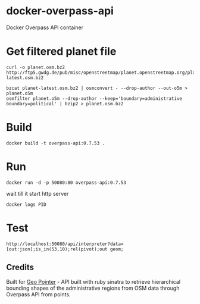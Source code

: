 # docker-overpass-api
Docker Overpass API container

# Get filtered planet file

```
curl -o planet.osm.bz2 http://ftp5.gwdg.de/pub/misc/openstreetmap/planet.openstreetmap.org/planet/planet-latest.osm.bz2
```

```
bzcat planet-latest.osm.bz2 | osmconvert - --drop-author --out-o5m > planet.o5m
osmfilter planet.o5m --drop-author --keep='boundary=administrative boundary=political' | bzip2 > planet.osm.bz2
```

# Build

```
docker build -t overpass-api:0.7.53 .
```

# Run

```
docker run -d -p 50080:80 overpass-api:0.7.53
```

wait till it start http server

```
docker logs PID
```

# Test

```
http://localhost:50080/api/interpreter?data=[out:json];is_in(53,10);rel(pivot);out geom;
```

## Credits

Built for [Geo Pointer](https://github.com/dmitry/geo_pointer) - API built with ruby sinatra to retrieve hierarchical bounding shapes of the administrative regions from OSM data through Overpass API from points.
